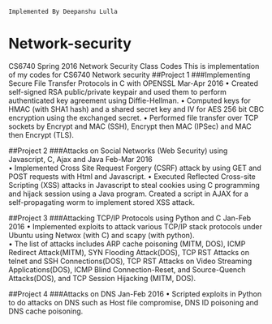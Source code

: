 ```
Implemented By Deepanshu Lulla
```

# Network-security
CS6740 Spring 2016 Network Security Class Codes
This is implementation of my codes for CS6740 Network security
##Project 1
###Implementing Secure File Transfer Protocols in C with OPENSSL 				                          Mar-Apr 2016
•	Created self-signed RSA public/private keypair and used them to perform authenticated key agreement using Diffie-Hellman. 
•	Computed keys for HMAC (with SHA1 hash) and a shared secret key and IV for AES 256 bit CBC encryption using the exchanged secret.
•	Performed file transfer over TCP sockets by Encrypt and MAC (SSH), Encrypt then MAC (IPSec) and MAC then Encrypt (TLS).


##Project 2
###Attacks on Social Networks (Web Security) using Javascript, C, Ajax and Java 					          Feb-Mar 2016  
•	Implemented Cross Site Request Forgery (CSRF) attack by using GET and POST requests with Html and Javascript.
•	Executed Reflected Cross-site Scripting (XSS) attacks in Javascript to steal cookies using C programming and hijack session using a 
Java program. Created a script in AJAX for a self-propagating worm to implement stored XSS attack.


##Project 3
###Attacking TCP/IP Protocols using Python and C					                                           Jan-Feb 2016
•	Implemented exploits to attack various TCP/IP stack protocols under Ubuntu using Netwox (with C) and scapy (with python).  
•	The list of attacks includes ARP cache poisoning (MITM, DOS), ICMP Redirect Attack(MITM), SYN Flooding Attack(DOS), TCP RST Attacks on
telnet and SSH Connections(DOS), TCP RST Attacks on Video Streaming Applications(DOS), ICMP Blind Connection-Reset, and Source-Quench 
Attacks(DOS), and TCP Session Hijacking (MITM, DOS). 

##Project 4
###Attacks on DNS                                                                                    Jan-Feb 2016
•	Scripted exploits in Python to do attacks on DNS such as Host file compromise, DNS ID poisoning and DNS cache poisoning.
